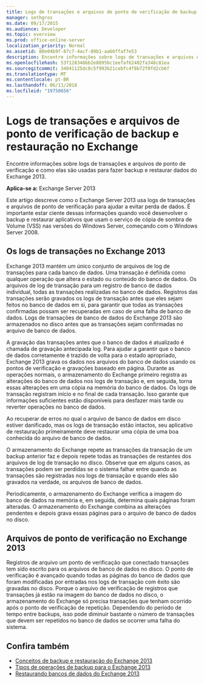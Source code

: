```yaml
---
title: Logs de transações e arquivos de ponto de verificação de backup e restauração no Exchange
manager: sethgros
ms.date: 09/17/2015
ms.audience: Developer
ms.topic: overview
ms.prod: office-online-server
localization_priority: Normal
ms.assetid: 80e04b9f-87c7-4acf-89b1-aa66ffaf7e53
description: Encontre informações sobre logs de transações e arquivos de ponto de verificação e como elas são usadas para fazer backup e restaurar dados do Exchange 2013.
ms.openlocfilehash: 53f128348bb2e8895bc1eefaf62402fa348c81ea
ms.sourcegitcommit: 34041125dc8c5f993b21cebfc4f8b72f0fd2cb6f
ms.translationtype: MT
ms.contentlocale: pt-BR
ms.lasthandoff: 06/11/2018
ms.locfileid: "19750656"
---
```

# <a name="transaction-logs-and-checkpoint-files-for-backup-and-restore-in-exchange"></a>Logs de transações e arquivos de ponto de verificação de backup e restauração no Exchange

Encontre informações sobre logs de transações e arquivos de ponto de verificação e como elas são usadas para fazer backup e restaurar dados do Exchange 2013.
  
**Aplica-se a:** Exchange Server 2013 
  
Este artigo descreve como o Exchange Server 2013 usa logs de transações e arquivos de ponto de verificação para ajudar a evitar perda de dados. É importante estar ciente dessas informações quando você desenvolver o backup e restaurar aplicativos que usam o serviço de cópia de sombra de Volume (VSS) nas versões do Windows Server, começando com o Windows Server 2008.
  
## <a name="transaction-logs-in-exchange-2013"></a>Os logs de transações no Exchange 2013

Exchange 2013 mantém um único conjunto de arquivos de log de transações para cada banco de dados. Uma transação é definida como qualquer operação que altera o estado ou conteúdo do banco de dados. Os arquivos de log de transação para um registro de banco de dados individual, todas as transações realizadas no banco de dados. Registros das transações serão gravados os logs de transação antes que eles sejam feitos no banco de dados em si, para garantir que todas as transações confirmadas possam ser recuperadas em caso de uma falha de banco de dados. Logs de transações de banco de dados do Exchange 2013 são armazenados no disco antes que as transações sejam confirmadas no arquivo de banco de dados. 
  
A gravação das transações antes que o banco de dados é atualizado é chamada de gravação antecipada log. Para ajudar a garantir que o banco de dados corretamente é trazido de volta para o estado apropriado, Exchange 2013 grava os dados nos arquivos do banco de dados usando os pontos de verificação e gravações baseado em página. Durante as operações normais, o armazenamento do Exchange primeiro registra as alterações do banco de dados nos logs de transação e, em seguida, torna essas alterações em uma cópia na memória do banco de dados. Os logs de transação registram início e no final de cada transação. Isso garante que informações suficientes estão disponíveis para desfazer mais tarde ou reverter operações no banco de dados.
  
Ao recuperar de erros no qual o arquivo de banco de dados em disco estiver danificado, mas os logs de transação estão intactos, seu aplicativo de restauração primeiramente deve restaurar uma cópia de uma boa conhecida do arquivo de banco de dados.
  
O armazenamento do Exchange repete as transações da transação de um backup anterior faz e depois repete todas as transações de restantes dos arquivos de log de transação no disco. Observe que em alguns casos, as transações podem ser perdidas se o sistema falhar entre quando as transações são registradas nos logs de transação e quando eles são gravados na verdade, os arquivos de banco de dados. 
  
Periodicamente, o armazenamento do Exchange verifica a imagem do banco de dados na memória e, em seguida, determina quais páginas foram alteradas. O armazenamento do Exchange combina as alterações pendentes e depois grava essas páginas para o arquivo de banco de dados no disco.
  
## <a name="checkpoint-files-in-exchange-2013"></a>Arquivos de ponto de verificação no Exchange 2013

Registros de arquivo um ponto de verificação que conectado transações tem sido escrito para os arquivos de banco de dados no disco. O ponto de verificação é avançado quando todas as páginas do banco de dados que foram modificadas por entradas nos logs de transação com êxito são gravadas no disco. Porque o arquivo de verificação de registros que transações já estão na imagem do banco de dados no disco, o armazenamento do Exchange só precisa transações que tenham ocorrido após o ponto de verificação de repetição. Dependendo do período de tempo entre backups, isso pode diminuir bastante o número de transações que devem ser repetidos no banco de dados se ocorrer uma falha do sistema.
  
## <a name="see-also"></a>Confira também

- [Conceitos de backup e restauração do Exchange 2013](backup-and-restore-concepts-for-exchange-2013.md)
- [Tipos de operações de backup para o Exchange 2013](types-of-backup-operations-for-exchange-2013.md)
- [Restaurando bancos de dados do Exchange 2013](restoring-exchange-2013-databases.md)
    

